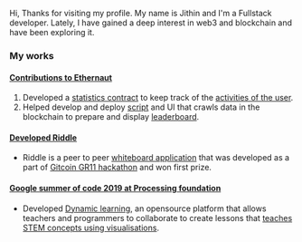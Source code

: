 Hi, Thanks for visiting my profile. My name is Jithin and I'm a Fullstack developer. Lately, I have gained a deep interest in web3 and blockchain and have been exploring it.

### My works
#### [Contributions to Ethernaut](https://github.com/OpenZeppelin/ethernaut)
1. Developed a [statistics contract](https://github.com/OpenZeppelin/ethernaut/blob/master/contracts/contracts/metrics/Statistics.sol) to keep track of the [activities of the user](https://goerli.etherscan.io/address/0x7ae0655F0Ee1e7752D7C62493CEa1E69A810e2ed#readProxyContract).
2. Helped develop and deploy [script](https://github.com/OpenZeppelin/ethernaut-leaderboard) and UI that crawls data in the blockchain to prepare and display [leaderboard](https://ethernaut.openzeppelin.com/leaderboard).
#### [Developed Riddle](https://nkn-riddle.netlify.app/)
* Riddle is a peer to peer [whiteboard application](https://github.com/JithinKS97/riddle) that was developed as a part of [Gitcoin GR11 hackathon](https://gitcoin.co/issue/26449) and won first prize.
#### [Google summer of code 2019 at Processing foundation](https://medium.com/processing-foundation/improving-science-and-math-education-using-p5-js-d434beea465c)
* Developed [Dynamic learning](https://github.com/dynamic-learning), an opensource platform that allows teachers and programmers to collaborate to create lessons that [teaches STEM concepts using visualisations](https://dev.to/jithinks/dynamic-learning-an-open-source-tool-to-teach-effectively-using-interactive-visualisations-450n).
